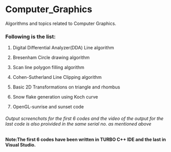 # Computer_Graphics
Algorithms and topics related to Computer Graphics. 
### Following is the list:
1. Digital Differential Analyzer(DDA) Line algorithm 

2. Bresenham Circle drawing algorithm

3. Scan line polygon filling algorithm

4. Cohen-Sutherland Line Clipping algorithm

5. Basic 2D Transformations on triangle and rhombus

6. Snow flake generation using Koch curve

7. OpenGL-sunrise and sunset code

###### Output screenchots for the first 6 codes and the video of the output for the last code is also proivided in the same serial no. as mentioned above

#### Note:The first 6 codes have been written in TURBO C++ IDE and the last in Visual Studio.




















